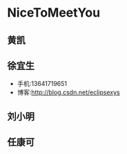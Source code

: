# NiceToMeetYou

## 黄凯

## 徐宜生

- 手机:13641719651
- 博客:http://blog.csdn.net/eclipsexys


## 刘小明

## 任康可

## 

##
